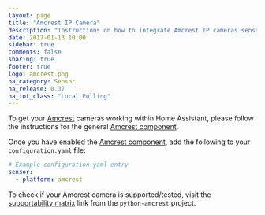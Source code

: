 ```yaml
---
layout: page
title: "Amcrest IP Camera"
description: "Instructions on how to integrate Amcrest IP cameras sensors within Home Assistant."
date: 2017-01-13 10:00
sidebar: true
comments: false
sharing: true
footer: true
logo: amcrest.png
ha_category: Sensor
ha_release: 0.37
ha_iot_class: "Local Polling"
---
```


To get your [Amcrest](https://amcrest.com/) cameras working within Home Assistant, please follow the instructions for the general [Amcrest component](/components/amcrest).

Once you have enabled the [Amcrest component](/components/amcrest), add the following to your `configuration.yaml` file:

```yaml
# Example configuration.yaml entry
sensor:
  - platform: amcrest
```
To check if your Amcrest camera is supported/tested, visit the [supportability matrix](https://github.com/tchellomello/python-amcrest#supportability-matrix) link from the `python-amcrest` project.
